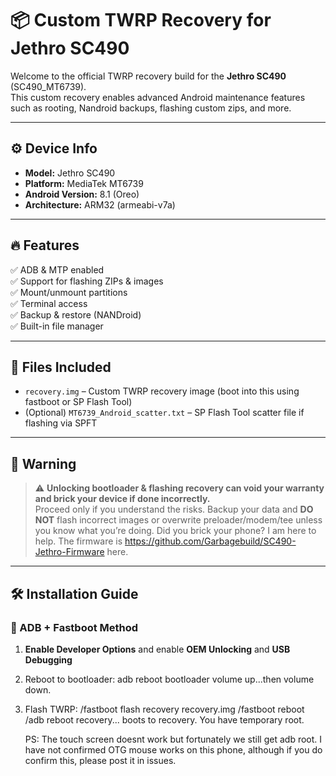 # 📦 Custom TWRP Recovery for Jethro SC490

Welcome to the official TWRP recovery build for the **Jethro SC490** (SC490_MT6739).  
This custom recovery enables advanced Android maintenance features such as rooting, Nandroid backups, flashing custom zips, and more.

---

## ⚙️ Device Info

- **Model:** Jethro SC490  
- **Platform:** MediaTek MT6739  
- **Android Version:** 8.1 (Oreo)  
- **Architecture:** ARM32 (armeabi-v7a)

---

## 🔥 Features

✅ ADB & MTP enabled  
✅ Support for flashing ZIPs & images  
✅ Mount/unmount partitions  
✅ Terminal access  
✅ Backup & restore (NANDroid)  
✅ Built-in file manager  


---

## 📁 Files Included

- `recovery.img` – Custom TWRP recovery image (boot into this using fastboot or SP Flash Tool)
- (Optional) `MT6739_Android_scatter.txt` – SP Flash Tool scatter file if flashing via SPFT

---

## 🚨 Warning

> ⚠️ **Unlocking bootloader & flashing recovery can void your warranty and brick your device if done incorrectly.**  
> Proceed only if you understand the risks. Backup your data and **DO NOT** flash incorrect images or overwrite preloader/modem/tee unless you know what you’re doing.
 Did you brick your phone?  I am here to help.  The firmware is https://github.com/Garbagebuild/SC490-Jethro-Firmware here.
---

## 🛠 Installation Guide

### 📲 ADB + Fastboot Method

1. **Enable Developer Options** and enable **OEM Unlocking** and **USB Debugging**  
2. Reboot to bootloader:
   adb reboot bootloader
   volume up...then volume down.
3. Flash TWRP:
   /fastboot flash recovery recovery.img
   /fastboot reboot
   /adb reboot recovery...
   boots to recovery.  You have temporary root.

   PS:  The touch screen doesnt work but fortunately we still get adb root.  I have not confirmed OTG mouse works on this phone, although if you do confirm this, please post it in issues.
